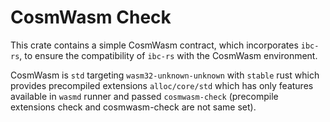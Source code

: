 # CosmWasm Check

This crate contains a simple CosmWasm contract, which incorporates `ibc-rs`, to ensure the compatibility of `ibc-rs` with the CosmWasm environment.

CosmWasm is `std` targeting `wasm32-unknown-unknown` with `stable` rust which provides precompiled extensions `alloc/core/std` which has only features available in `wasmd` runner and passed `cosmwasm-check` (precompile extensions check and cosmwasm-check are not same set).
